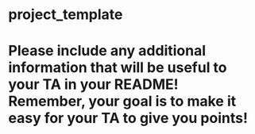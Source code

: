 # project_template
# Please include any additional information that will be useful to your TA in your README! Remember, your goal is to make it easy for your TA to give you points!






